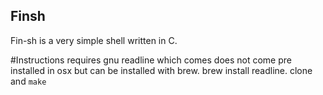 Finsh
----------
Fin-sh is a very simple shell written in C.

#Instructions
requires gnu readline which comes does not come pre installed in osx but can be installed with brew. brew install readline.
clone and
`make`

